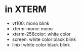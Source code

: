 # in XTERM
- vt100:          mono blink
- xterm-mono:     mono
- xterm-256color: white color
- screen:         white color black blink
- linix:          white color black blink
